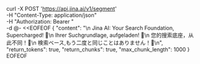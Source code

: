 curl -X POST 'https://api.jina.ai/v1/segment' \
  -H "Content-Type: application/json" \
  -H "Authorization: Bearer " \
  -d @- <<EOFEOF
  {
    "content": "\n  Jina AI: Your Search Foundation, Supercharged! 🚀\n  Ihrer Suchgrundlage, aufgeladen! 🚀\n  您的搜索底座，从此不同！🚀\n  検索ベース,もう二度と同じことはありません！🚀\n",
    "return_tokens": true,
    "return_chunks": true,
    "max_chunk_length": 1000
  }
EOFEOF


